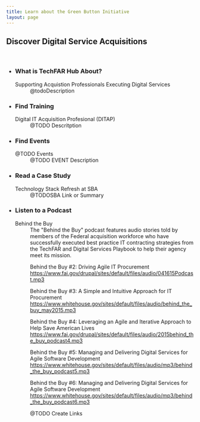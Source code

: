 ```yaml
---
title: Learn about the Green Button Initiative
layout: page
---
```

<section class="home home-about" id="#home-about">
  <div class="section-container">
    <div class="section-content">
      <h2 style="text-align:left;">Discover Digital Service Acquisitions</h2>
      <br />
	<ul class="gb-list">
	  <li>
	  <div class="icon">
	    <i class="fa fa-question"></i>
	  </div>
	  <h3>What is TechFAR Hub About?</h3>
	  <dl>
	    <dt>Supporting Acquistion Professionals Executing Digital Services</dt>
	    <dd>@todoDescription
	    </dd>
	    <dt></dt>
	    <dd>
	  </dl>
	  </li>
	  <li>
	  <div class="icon">
	    <i class="fa fa-tachometer"></i>
	  </div>
	  <h3>Find Training</h3>
	  <dl>
	    <dt>Digital IT Acquisition Profesional (DITAP)</dt>
	    <dd>@TODO Descritption</dd>
	    </dl>
	  </li>
	  <li>
	  <div class="icon">
	    <i class="fa fa-bolt"></i>
	  </div>
	  <h3>Find Events</h3>
	  <dl>
	    <dt>@TODO Events</dt>
	    <dd>@TODO EVENT Description 
	    </dd>
	   </dl>
	  </li>
	  <li>
	  <div class="icon">
	    <i class="fa fa-download"></i>
	  </div>
	  <h3>Read a Case Study</h3>
	  <dl>
	    <dt>Technology Stack Refresh at SBA</dt>
	    <dd>@TODOSBA Link or Summary</dd>
	    </dl>
	  </li>
	  <li>
	  <div class="icon">
	    <i class="fa fa-exchange"></i>
	  </div>
	  <h3>Listen to a Podcast</h3>
	  <dl>
	    <dt>Behind the Buy</dt>
	    <dd>The "Behind the Buy" podcast features audio stories told by members of the Federal acquisition workforce who have successfully executed best practice IT contracting strategies from the TechFAR and Digital Services Playbook to help their agency meet its mission.

<A HREF="https://www.fai.gov/drupal/sites/default/files/audio/030815Podcast.mp3" TARGET="Behind the Buy Podcast #1: Mark Naggar Interview"></A>


Behind the Buy #2: Driving Agile IT Procurement
 https://www.fai.gov/drupal/sites/default/files/audio/041615Podcast.mp3

Behind the Buy #3: A Simple and Intuitive Approach for IT Procurement
https://www.whitehouse.gov/sites/default/files/audio/behind_the_buy_may2015.mp3

Behind the Buy #4: Leveraging an Agile and Iterative Approach to Help Save American Lives
https://www.fai.gov/drupal/sites/default/files/audio/2015behind_the_buy_podcast4.mp3

Behind the Buy #5: Managing and Delivering Digital Services for Agile Software Development
https://www.whitehouse.gov/sites/default/files/audio/mp3/behind_the_buy_podcast5.mp3

Behind the Buy #6: Managing and Delivering Digital Services for Agile Software Development
https://www.whitehouse.gov/sites/default/files/audio/mp3/behind_the_buy_podcast6.mp3

@TODO Create Links
	    </dd>
	  </dl>
	</li>
      </ul>
    </div>
  </div>
</section>
